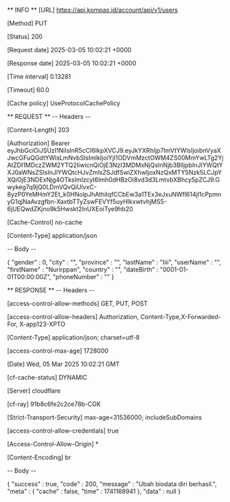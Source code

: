 ** INFO **
[URL]
https://api.kompas.id/account/api/v1/users

[Method]
PUT

[Status]
200

[Request date]
2025-03-05 10:02:21 +0000

[Response date]
2025-03-05 10:02:21 +0000

[Time interval]
0.13281

[Timeout]
60.0

[Cache policy]
UseProtocolCachePolicy



** REQUEST **
-- Headers --

[Content-Length]
203

[Authorization]
Bearer eyJhbGciOiJSUzI1NiIsInR5cCI6IkpXVCJ9.eyJkYXRhIjp7ImVtYWlsIjoibnVyaXJwcGFuQGdtYWlsLmNvbSIsImlkIjoiYjI1ODVmMzctOWM4ZS00MmYwLTg2YjAtZDI1MDczZWM2YTQ2IiwicnQiOjE3NzI3MDMxNjQsInNjb3BlIjpbInJlYWQtYXJ0aWNsZSIsInJlYWQtcHJvZmlsZSJdfSwiZXhwIjoxNzQxMTY5Nzk5LCJpYXQiOjE3NDExNjg4OTksImlzcyI6Imh0dHBzOi8vd3d3LmtvbXBhcy5pZCJ9.Gwykeg7q9jQ0LDmVQvQiUlvxC-8yzP0YeMHmY2Et_k0HNolpJhAthiIqfCCbEw3a1TEx3eJxuNWfl614jl1cPpmnyG1qjNaAvzgfbn-XaxtbTTyZswFEVYf5uyHIkxwtvhjMS5-6jUEQwdZKjno9k5Hwskt2lnUXEoiTye9hb20

[Cache-Control]
no-cache

[Content-Type]
application/json


-- Body --

{
"gender" : 0,
"city" : "",
"province" : "",
"lastName" : "Iiii",
"userName" : "",
"firstName" : "Nurirppan",
"country" : "",
"dateBirth" : "0001-01-01T00:00:00Z",
"phoneNumber" : ""
}


** RESPONSE **
-- Headers --

[access-control-allow-methods]
GET, PUT, POST

[access-control-allow-headers]
Authorization, Content-Type,X-Forwarded-For, X-app123-XPTO

[Content-Type]
application/json; charset=utf-8

[access-control-max-age]
1728000

[Date]
Wed, 05 Mar 2025 10:02:21 GMT

[cf-cache-status]
DYNAMIC

[Server]
cloudflare

[cf-ray]
91b8c6fe2c2ce78b-CGK

[Strict-Transport-Security]
max-age=31536000; includeSubDomains

[access-control-allow-credentials]
true

[Access-Control-Allow-Origin]
*

[Content-Encoding]
br


-- Body --

{
"success" : true,
"code" : 200,
"message" : "Ubah biodata diri berhasil.",
"meta" : {
"cache" : false,
"time" : 1741168941
},
"data" : null
}


